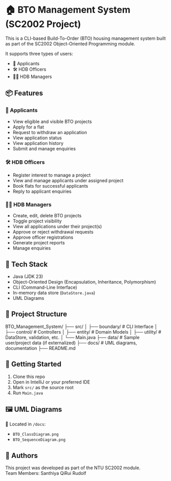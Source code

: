 # 🏠 BTO Management System (SC2002 Project)

This is a CLI-based Build-To-Order (BTO) housing management system built as part of the SC2002 Object-Oriented Programming module.

It supports three types of users:
- 👤 Applicants
- 🛠️ HDB Officers
- 🧑‍💼 HDB Managers

## 📦 Features

### 👤 Applicants
- View eligible and visible BTO projects
- Apply for a flat
- Request to withdraw an application
- View application status
- View application history
- Submit and manage enquiries

### 🛠️ HDB Officers
- Register interest to manage a project
- View and manage applicants under assigned project
- Book flats for successful applicants
- Reply to applicant enquiries

### 🧑‍💼 HDB Managers
- Create, edit, delete BTO projects
- Toggle project visibility
- View all applications under their project(s)
- Approve or reject withdrawal requests
- Approve officer registrations
- Generate project reports
- Manage enquiries

## 🧱 Tech Stack

- Java (JDK 23)
- Object-Oriented Design (Encapsulation, Inheritance, Polymorphism)
- CLI (Command-Line Interface)
- In-memory data store (`DataStore.java`)
- UML Diagrams

## 📂 Project Structure
BTO_Management_System/ ├── src/ │ ├── boundary/ # CLI Interface │ ├── control/ # Controllers │ ├── entity/ # Domain Models │ ├── utility/ # DataStore, validation, etc. │ └── Main.java ├── data/ # Sample user/project data (if externalized) ├── docs/ # UML diagrams, documentation ├── README.md


## 🚀 Getting Started

1. Clone this repo
2. Open in IntelliJ or your preferred IDE
3. Mark `src/` as the source root
4. Run `Main.java`


## 🖼️ UML Diagrams

📌 Located in `/docs`:
- `BTO_ClassDiagram.png`
- `BTO_SequenceDiagram.png`

## 📌 Authors
This project was developed as part of the NTU SC2002 module.  
Team Members:
Santhiya
QiRui
Rudolf

